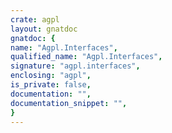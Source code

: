 ```yaml
---
crate: agpl
layout: gnatdoc
gnatdoc: {
name: "Agpl.Interfaces",
qualified_name: "Agpl.Interfaces",
signature: "agpl.interfaces",
enclosing: "agpl",
is_private: false,
documentation: "",
documentation_snippet: "",
}
---
```

